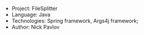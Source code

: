 * Project: FileSplitter
* Language: Java
* Technologies: Spring framework, Args4j framework;
* Author: Nick Pavlov
